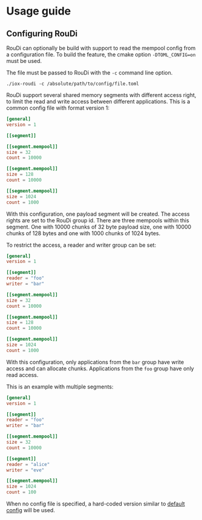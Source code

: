# Usage guide

## Configuring RouDi

RouDi can optionally be build with support to read the mempool config from a configuration file.
To build the feature, the cmake option `-DTOML_CONFIG=on` must be used.

The file must be passed to RouDi with the `-c` command line option.
```
./iox-roudi -c /absolute/path/to/config/file.toml
```

RouDi support several shared memory segments with different access right, to limit the read and write access between different applications.
This is a common config file with format version 1:
```TOML
[general]
version = 1

[[segment]]

[[segment.mempool]]
size = 32
count = 10000

[[segment.mempool]]
size = 128
count = 10000

[[segment.mempool]]
size = 1024
count = 1000
```
With this configuration, one payload segment will be created. The access rights are set to the RouDi group id.
There are three mempools within this segment. One with 10000 chunks of 32 byte payload size, one with 10000 chunks of 128 bytes and one with 1000 chunks of 1024 bytes.

To restrict the access, a reader and writer group can be set:
```TOML
[general]
version = 1

[[segment]]
reader = "foo"
writer = "bar"

[[segment.mempool]]
size = 32
count = 10000

[[segment.mempool]]
size = 128
count = 10000

[[segment.mempool]]
size = 1024
count = 1000
```
With this configuration, only applications from the `bar` group have write access and can allocate chunks. Applications from the `foo` group have only read access.

This is an example with multiple segments:
```TOML
[general]
version = 1

[[segment]]
reader = "foo"
writer = "bar"

[[segment.mempool]]
size = 32
count = 10000

[[segment]]
reader = "alice"
writer = "eve"

[[segment.mempool]]
size = 1024
count = 100
```

When no config file is specified, a hard-coded version similar to [default config](../../../iceoryx_posh/etc/iceoryx/roudi_config_example.toml) will be used.
